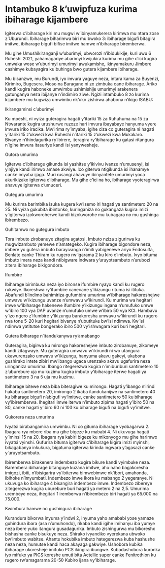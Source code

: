 # Intambuko 8 k’uwipfuza kurima ibiharage kijambere

Igiterwa c’ibiharage kiri mu mugwi w’ibinyamukerera kirimwa mu ntara zose z’Uburundi. Ibiharage biharimwa biri mu bwoko 3: ibiharage bigufi bitagira imitwe, ibiharage bigufi bifise imitwe hamwe n’ibiharage biremberwa.

Mu gihe Umushikiranganji w’uburimyi, ubworozi n’ibidukikije, kuri uwu 6 Ruheshi 2021, yahamagariye abarimyi kwijukira kurima mu gihe c’ici kugira umwaka wose w’uburimyi umurimyi awukamishe, ikinyamakuru Jimbere cashimye kubayagira ku buhinga bwo gutera kijambere ibiharage.

Mu bisanzwe, mu Burundi, iyo imvura yaguye neza, intara kama za Buyenzi, Kirimiro, Bugesera, Moso na Buragane ni zo zimbuka cane ibiharage. Ariko kandi kugira haboneke umwimbu ushimishije umurimyi arakenera gutunganya neza ibijanye n’indimiro ziwe. Ngizi intambuko 8 zo kurima kijambere mu kugwiza umwimbu nk’uko zishirwa ahabona n’ikigo ISABU:

Ikirangaminsi c’uburimyi

Ku mpeshi, ni vyiza guteragira hagati y’itariki 15 za Ruhuhuma na 15 za Ntwarante kugira urushurwe ruzoze hari imvura ibayabaye hanyuma vyere imvura iriko iracika. Mw’irima ry’imyaba, igihe ciza co guteragira ni hagati y’itariki 15 z’ukwezi kwa Ruheshi n’itariki 15 z’ukwezi kwa Mukakaro. Bivanye n’ihindagurika ry’ibirere, iteragira ry’ibiharage ku gatasi ritangura n’igihe imvura itasuriye kandi isi yanywesheje.

Gutora umurima

Igiterwa c’ibiharage gikunda isi yashitse y’ikivivu ivanze n’umusenyi, isi yinjiye kandi irimwo amase akwiye. Ico giterwa ntigikunda isi ihanamye canke imyaba ijaga. Muri rusangi ahavuye ibinyantete umurimyi yoca akurikizako igiterwa c’ibiharage. Mu gihe c’ici na ho, ibiharage vyoteragirwa ahavuye igiterwa c’umuceri.

Gutegura umurima

Mu kurima barimbika isuka kugera kw’isemo iri hagati ya santimetero 20 na 25. Ni vyiza gukubita ibintonko, kuringaniza no gukangaza kugira imizi y’igiterwa izokworoherwe kandi bizokworohe mu kubagara no mu gushinga ibirembezo.

Guhitamwo no gutegura imbuto

Tora imbuto zirobanuye zitagira agatosi. Imbuto nziza zigurirwa ku mugwizambuto yemewe n’amategeko. Kugira ibiharage bigondore neza, imbere yo gutera imbuto barayivanga n’imiti yabigenewe ariyo Endosulfa, Benlate canke Thiram ku rugero rw’igarama 2 ku kiro c’imbuto. Ivyo bituma imbuto imera neza kandi ntibigware indwara y’uruyotsambuto n’urubozi zitera ibiharage bikigondora.

Ifumbire

Ibiharage birimbuka neza iyo bironse ifumbire nyayo kandi ku rugero rukwiye. Ikoreshwa ry’ifumbire canecane y’ikizungu rituma isi itituka. Abafundi b’indimo bahimiriza gufumbira umurima w’ibiharage hakoreshejwe umwavu w’ikizungu uvanze n’umwavu w’ikirundi. Ku murima wa hegitari imwe w’ibiharage hakenewe ifumbire y’ikizungu ingana n’umufuko umwe w’ibiro 100 vya DAP uvanze n’umufuko umwe w’ibiro 50 vya KCI. Hambavu y’izo ngero z’ifumbire y’ikizungu barakoresha umwavu w’ikirundi ku rugero rwa tone 5-20 kuri hegitari bivanye n’ubutituke bw’isi ndimwa. Kw’isi ndimwa yatitutse bongerako ibiro 500 vy’ishwagara kuri buri hegitari.

Gutera ibiharage n’itandukanywa ry’amabango

Guteragira, bigirwa ku mirongo hakoreshejwe imbuto zirobanuye, zikomeye kandi zitagwaye. Mu guteragira umwavu w’ikirundi ni wo utangura ukawurenzako umwavu w’ikizungu, hanyuma akavu gakeyi, ukabona gushirako intete zibiri mw’ibango ugaca urenzako akavu ugafurira neza uringaniza umurima. Ibango ritegerezwa kugira n’imiburiburi santimetero 10 z’uburebure uja mu kuzimu kugira imbuto y’ibiharage iterwe hagati ya santimetero 3 na 5 uja mu kuzimu.

Ibiharage bitewe neza biba biteragiwe ku mirongo. Hagati y’ibango n’irindi hakaba santimetero 20, imirongo 2 ikaba itandukanijwe na santimetero 40 ku biharage bigufi n’abigufi vy’imitwe, canke santimetero 50 ku biharage vy’ibiremberwa. Ihegitari imwe iterwa n’imbuto zipima hagati y’ibiro 50 na 80, canke hagati y’ibiro 60 ni 100 ku biharage bigufi na bigufi vy’imitwe.

Gukorera neza umurima

Ivyatsi birabangamira umwimbu. Ni co gituma ibiharage vyobagarwa 2. Ibagara rya mbere riba mu gihe bigeze ku mababi 4. Ni ukuvuga hagati y’iminsi 15 na 20. Ibagara rya kabiri bigeze ku mikonyogo mu gihe harimwo ivyatsi vyinshi. Gufurira bituma igiterwa c’ibiharage kigira imizi myinshi, bikagabanya inkukura, bigatuma igiterwa kirinda ingwara y’agasazi canke y’uruyotsambuto.

Ibiremberwa birakenera indembezo kugira bikure kandi vyimbuke neza. Barembera ibiharage bitanguye kuzana imitwe, aho naho bagakoresha imigozi, ibiti, n’ibisigarira vy’ibiterwa bimwebimwe nk’ibori, amahonda, ibihoke n’imyumbati. Indembezo imwe ikora ku mabango 2 yegeranye. Ni ukuvuga ko ibiharage 4 bisangira indembezo imwe. Indembezo zibereye zitegerezwa kugira uburebure buri hagati ya metero 2 na 2,5. Umurima urembeye neza, ihegitari 1 iremberwa n’ibirembezo biri hagati ya 65.000 na 75.000.

Kwimbura hamwe no gushingura ibiharage

Kurandura bikorwa inyuma y’indwi 2, inyuma yaho amababi yose yamaze guhindura ibara (asa n’umuhondo), rikaba kandi igihe imihanyu iba yumye neza ibere yuko itangura gusadagurika. Imbuto zishingurwa mu bikoresho bishasha canke bisukuye neza. Shirako ivyandiko vyerekana ubwoko bw’imbuto wabitse. Ahantu hokubika imbuto hategerezwa kuba hashushe neza neza, humutse kandi haca akayaga gakwiye. Ushobora kubika ibiharage ukoresheje imifuko PCS ikingira ibungwe. Kubadashobora kuronka iyo mifuko ya PICS koreshe umuti bita Actellic super canke Fenitrothion ku rugero rw’amagarama 20-50 Kubiro ijana vy’ibiharage.